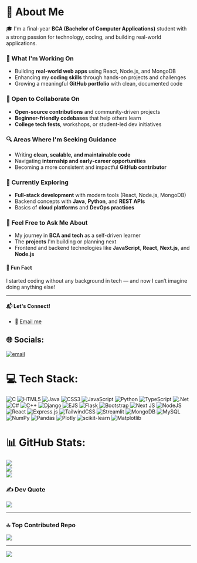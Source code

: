 # 💙 About Me

🎓 I'm a final-year **BCA (Bachelor of Computer Applications)** student with a strong passion for technology, coding, and building real-world applications.

### 🧠 What I'm Working On
- Building **real-world web apps** using React, Node.js, and MongoDB  
- Enhancing my **coding skills** through hands-on projects and challenges  
- Growing a meaningful **GitHub portfolio** with clean, documented code

### 🤝 Open to Collaborate On
- **Open-source contributions** and community-driven projects  
- **Beginner-friendly codebases** that help others learn  
- **College tech fests**, workshops, or student-led dev initiatives

### 🔍 Areas Where I'm Seeking Guidance
- Writing **clean, scalable, and maintainable code**  
- Navigating **internship and early-career opportunities**  
- Becoming a more consistent and impactful **GitHub contributor**

### 🚀 Currently Exploring
- **Full-stack development** with modern tools (React, Node.js, MongoDB)  
- Backend concepts with **Java**, **Python**, and **REST APIs**  
- Basics of **cloud platforms** and **DevOps practices**

### 💬 Feel Free to Ask Me About
- My journey in **BCA and tech** as a self-driven learner  
- The **projects** I'm building or planning next  
- Frontend and backend technologies like **JavaScript**, **React**, **Next.js**, and **Node.js**


#### 🎉 Fun Fact
I started coding without any background in tech — and now I can’t imagine doing anything else!

---

#### 📬 Let's Connect!
- 📧 [Email me](mailto:shubhams232325@gmail.com)

## 🌐 Socials:
[![email](https://img.shields.io/badge/Email-D14836?logo=gmail&logoColor=white)](mailto:shubhams232325@gmail.com) 

# 💻 Tech Stack:
![C](https://img.shields.io/badge/c-%2300599C.svg?style=for-the-badge&logo=c&logoColor=white) 
![HTML5](https://img.shields.io/badge/html5-%23E34F26.svg?style=for-the-badge&logo=html5&logoColor=white) 
![Java](https://img.shields.io/badge/java-%23ED8B00.svg?style=for-the-badge&logo=openjdk&logoColor=white) 
![CSS3](https://img.shields.io/badge/css3-%231572B6.svg?style=for-the-badge&logo=css3&logoColor=white) 
![JavaScript](https://img.shields.io/badge/javascript-%23323330.svg?style=for-the-badge&logo=javascript&logoColor=%23F7DF1E) 
![Python](https://img.shields.io/badge/python-3670A0?style=for-the-badge&logo=python&logoColor=ffdd54) 
![TypeScript](https://img.shields.io/badge/typescript-%23007ACC.svg?style=for-the-badge&logo=typescript&logoColor=white) 
![.Net](https://img.shields.io/badge/.NET-5C2D91?style=for-the-badge&logo=.net&logoColor=white) 
![C#](https://img.shields.io/badge/c%23-%23239120.svg?style=for-the-badge&logo=csharp&logoColor=white) 
![C++](https://img.shields.io/badge/c++-%2300599C.svg?style=for-the-badge&logo=c%2B%2B&logoColor=white) 
![Django](https://img.shields.io/badge/django-%23092E20.svg?style=for-the-badge&logo=django&logoColor=white) 
![EJS](https://img.shields.io/badge/ejs-%23B4CA65.svg?style=for-the-badge&logo=ejs&logoColor=black) 
![Flask](https://img.shields.io/badge/flask-%23000.svg?style=for-the-badge&logo=flask&logoColor=white) 
![Bootstrap](https://img.shields.io/badge/bootstrap-%238511FA.svg?style=for-the-badge&logo=bootstrap&logoColor=white) 
![Next JS](https://img.shields.io/badge/Next-black?style=for-the-badge&logo=next.js&logoColor=white) 
![NodeJS](https://img.shields.io/badge/node.js-6DA55F?style=for-the-badge&logo=node.js&logoColor=white) 
![React](https://img.shields.io/badge/react-%2320232a.svg?style=for-the-badge&logo=react&logoColor=%2361DAFB) 
![Express.js](https://img.shields.io/badge/express.js-%23404d59.svg?style=for-the-badge&logo=express&logoColor=%2361DAFB) 
![TailwindCSS](https://img.shields.io/badge/tailwindcss-%2338B2AC.svg?style=for-the-badge&logo=tailwind-css&logoColor=white) 
![Streamlit](https://img.shields.io/badge/Streamlit-%23FE4B4B.svg?style=for-the-badge&logo=streamlit&logoColor=white) 
![MongoDB](https://img.shields.io/badge/MongoDB-%234ea94b.svg?style=for-the-badge&logo=mongodb&logoColor=white) 
![MySQL](https://img.shields.io/badge/mysql-4479A1.svg?style=for-the-badge&logo=mysql&logoColor=white) 
![NumPy](https://img.shields.io/badge/numpy-%23013243.svg?style=for-the-badge&logo=numpy&logoColor=white) 
![Pandas](https://img.shields.io/badge/pandas-%23150458.svg?style=for-the-badge&logo=pandas&logoColor=white) 
![Plotly](https://img.shields.io/badge/Plotly-%233F4F75.svg?style=for-the-badge&logo=plotly&logoColor=white) 
![scikit-learn](https://img.shields.io/badge/scikit--learn-%23F7931E.svg?style=for-the-badge&logo=scikit-learn&logoColor=white) 
![Matplotlib](https://img.shields.io/badge/Matplotlib-%23ffffff.svg?style=for-the-badge&logo=Matplotlib&logoColor=black)

# 📊 GitHub Stats:
![](https://github-readme-stats.vercel.app/api?username=shubhamsharmadev458&theme=tokyonight&hide_border=false&include_all_commits=true&count_private=true)<br/>
![](https://nirzak-streak-stats.vercel.app/?user=shubhamsharmadev458&theme=tokyonight&hide_border=false)<br/>
![](https://github-readme-stats.vercel.app/api/top-langs/?username=shubhamsharmadev458&theme=tokyonight&hide_border=false&include_all_commits=true&count_private=true&layout=compact)

### ✍️ Dev Quote
![](https://quotes-github-readme.vercel.app/api?type=horizontal&theme=tokyonight)

---

### 🔝 Top Contributed Repo
![](https://github-contributor-stats.vercel.app/api?username=shubhamsharmadev458&limit=5&theme=dark&combine_all_yearly_contributions=true)

---

[![](https://visitcount.itsvg.in/api?id=shubhamsharmadev458&icon=0&color=0)](https://visitcount.itsvg.in)

<!-- Proudly created with GPRM ( https://gprm.itsvg.in ) -->
